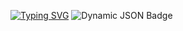 [![Typing SVG](https://readme-typing-svg.herokuapp.com?font=Consolas&weight=1200&size=30&pause=1000&center=true&vCenter=true&multiline=true&width=438&height=80&lines=Be+Creative%2C+Be+Critical;%E5%88%9B%E6%80%9D%E5%A6%82%E6%B3%89%EF%BC%8C%E9%89%B4%E7%96%91%E8%8B%A5%E9%95%9C)](https://git.io/typing-svg)
![Dynamic JSON Badge](https://img.shields.io/badge/dynamic/json?url=https%3A%2F%2Fapi.spencerwoo.com%2Fsubstats%2F%3Fsource%3Dgithub%26queryKey%3DEricZhang1412&query=%24.data.totalSubs&label=totalSubs)
